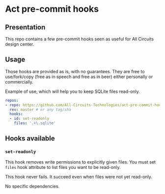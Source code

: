 <!--
SPDX-FileCopyrightText: 2024 Anthony Loiseau <anthony.loiseau@allcircuits.com>

SPDX-License-Identifier: LicenseRef-ALLCircuits-ACT-1.1
-->

# Act pre-commit hooks

## Presentation

This repo contains a few pre-commit hooks seen as useful for All Circuits
design center.

## Usage

Those hooks are provided as is, with no guarantees.
They are free to use/fork/copy (free as in speech and free as in beer) either
personally or commercially.

Example of use, which will help you to keep SQLite files read-only.

```yaml
repos:
- repo: https://github.com/All-Circuits-Technologies/act-pre-commit-hooks
  rev: master # or any tag/sha
  hooks:
  - id: set-readonly
    files: '.+\.sqlite'
```

## Hooks available

### `set-readonly`

This hook removes write permissions to explicitly given files.
You must set `files` hook attribute to list files you want to be read-only.

This hook never fails. It succeed even when files were not yet read-only.

No specific dependencies.